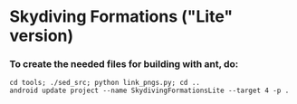# Skydiving Formations ("Lite" version) #

### To create the needed files for building with ant, do: ###

    cd tools; ./sed_src; python link_pngs.py; cd ..
    android update project --name SkydivingFormationsLite --target 4 -p .
